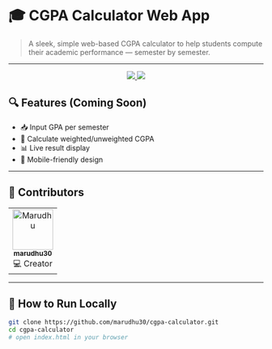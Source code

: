 # 🎓 CGPA Calculator Web App

> A sleek, simple web-based CGPA calculator to help students compute their academic performance — semester by semester.

---


<p align="center">
  <a href="https://github.com/marudhu30/cgpa-calculator/commits/main">
    <img src="https://img.shields.io/github/last-commit/marudhu30/cgpa-calculator?style=for-the-badge&logo=git&logoColor=white" />
  </a>
  <img src="https://img.shields.io/badge/Project%20Status-Not%20Finished-red?style=for-the-badge&logo=github" />
</p>


## 🔍 Features (Coming Soon)

- 📥 Input GPA per semester  
- 🎯 Calculate weighted/unweighted CGPA  
- 📊 Live result display  
- 📱 Mobile-friendly design  

---




## 👥 Contributors

<table>
  <tr>
    <td align="center">
      <a href="https://github.com/marudhu30">
        <img src="https://avatars.githubusercontent.com/u/213002205?v=4" width="80px;" alt="Marudhu"/><br />
        <sub><b>marudhu30</b></sub>
      </a>
      <br />
      💻 Creator
    </td>

  </tr>
</table>

---

## 🚀 How to Run Locally

```bash
git clone https://github.com/marudhu30/cgpa-calculator.git
cd cgpa-calculator
# open index.html in your browser

```
